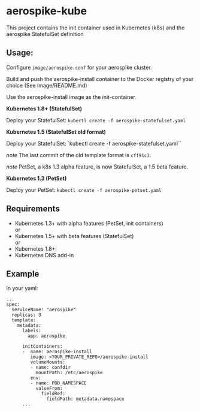 # aerospike-kube

This project contains the init container used in Kubernetes (k8s) and the aerospike StatefulSet definition

## Usage:

Configure `image/aerospike.conf` for your aerospike cluster.

Build and push the aerospike-install container to the Docker registry of your choice (See image/README.md)

Use the aerospike-install image as the init-container.

**Kubernetes 1.8+ (StatefulSet)**

Deploy your StatefulSet: `kubectl create -f aerospike-statefulset.yaml`

**Kubernetes 1.5 (StatefulSet old format)**

Deploy your StatefulSet: `kubectl create -f aerospike-statefulset.yaml``

*note* The last commit of the old template format is `cff91c3`.  

*note* PetSet, a k8s 1.3 alpha feature, is now StatefulSet, a 1.5 beta feature.

**Kubernetes 1.3 (PetSet)**

Deploy your PetSet: `kubectl create -f aerospike-petset.yaml`



## Requirements

* Kubernetes 1.3+ with alpha features (PetSet, init containers)   
or  
* Kubernetes 1.5+ with beta features (StatefulSet)  
or
* Kubernetes 1.8+
* Kubernetes DNS add-in


## Example

In your yaml:

```
...
spec:
  serviceName: "aerospike"
  replicas: 3
  template:
    metadata:
      labels:
        app: aerospike

      initContainers:
      -  name: aerospike-install
         image: <YOUR_PRIVATE_REPO>/aerospike-install
         volumeMounts:
         - name: confdir
           mountPath: /etc/aerospike
         env:
         - name: POD_NAMESPACE
           valueFrom:
             fieldRef:
               fieldPath: metadata.namespace
      ...
```
